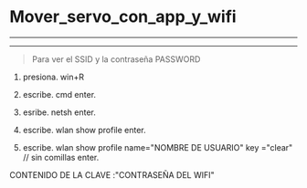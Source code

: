 # Mover_servo_con_app_y_wifi

---
--- 

> Para ver el SSID y la contraseña PASSWORD

1. presiona.
	win+R

2. escribe.
	cmd
enter.

3. esribe.
	netsh
enter.

4. escribe.
	wlan show profile
enter.

5. escribe.
	wlan show profile name="NOMBRE DE USUARIO" key ="clear" // sin comillas
enter.

CONTENIDO DE LA CLAVE :"CONTRASEÑA DEL WIFI"





